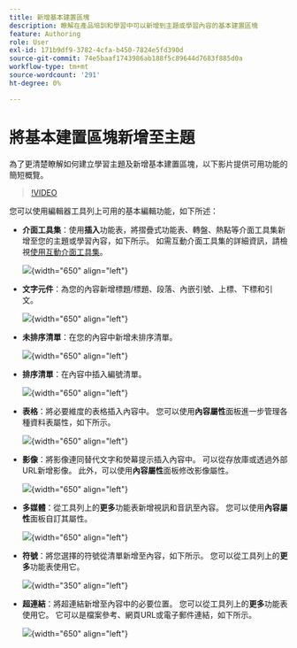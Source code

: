```yaml
---
title: 新增基本建置區塊
description: 瞭解在產品培訓和學習中可以新增到主題或學習內容的基本建置區塊
feature: Authoring
role: User
exl-id: 171b9df9-3782-4cfa-b450-7824e5fd390d
source-git-commit: 74e5baaf1743986ab188f5c89644d7683f885d0a
workflow-type: tm+mt
source-wordcount: '291'
ht-degree: 0%

---
```


# 將基本建置區塊新增至主題

為了更清楚瞭解如何建立學習主題及新增基本建置區塊，以下影片提供可用功能的簡短概覽。


>[!VIDEO](https://video.tv.adobe.com/v/3469535/learning-content-aem-guides)


您可以使用編輯器工具列上可用的基本編輯功能，如下所述：

- **介面工具集**：使用&#x200B;**插入**&#x200B;功能表，將摺疊式功能表、轉盤、熱點等介面工具集新增至您的主題或學習內容，如下所示。 如需互動介面工具集的詳細資訊，請檢視[使用互動介面工具集](./lc-widgets.md)。

  ![](assets/widgets-learning-content.png){width="650" align="left"}

- **文字元件**：為您的內容新增標題/標題、段落、內嵌引號、上標、下標和引文。

  ![](assets/text-learning-content.png){width="650" align="left"}

- **未排序清單**：在您的內容中新增未排序清單。

  ![](assets/unordered-list.png){width="650" align="left"}

- **排序清單**：在內容中插入編號清單。

  ![](assets/ordered-list.png){width="650" align="left"}

- **表格**：將必要維度的表格插入內容中。 您可以使用&#x200B;**內容屬性**&#x200B;面板進一步管理各種資料表屬性，如下所示。

  ![](assets/table-learning-content.png){width="650" align="left"}

- **影像**：將影像連同替代文字和熒幕提示插入內容中。 可以從存放庫或透過外部URL新增影像。 此外，可以使用&#x200B;**內容屬性**&#x200B;面板修改影像屬性。

  ![](assets/image-learning-content.png){width="650" align="left"}

- **多媒體**：從工具列上的&#x200B;**更多**&#x200B;功能表新增視訊和音訊至內容。 您可以使用&#x200B;**內容屬性**&#x200B;面板自訂其屬性。

  ![](assets/video-learning-content.png){width="650" align="left"}

- **符號**：將您選擇的符號從清單新增至內容，如下所示。 您可以從工具列上的&#x200B;**更多**&#x200B;功能表使用它。

  ![](assets/symbol-learning-content.png){width="350" align="left"}


- **超連結**：將超連結新增至內容中的必要位置。 您可以從工具列上的&#x200B;**更多**&#x200B;功能表使用它。 它可以是檔案參考、網頁URL或電子郵件連結，如下所示。

  ![](assets/hyperlink-learning-content.png){width="650" align="left"}
